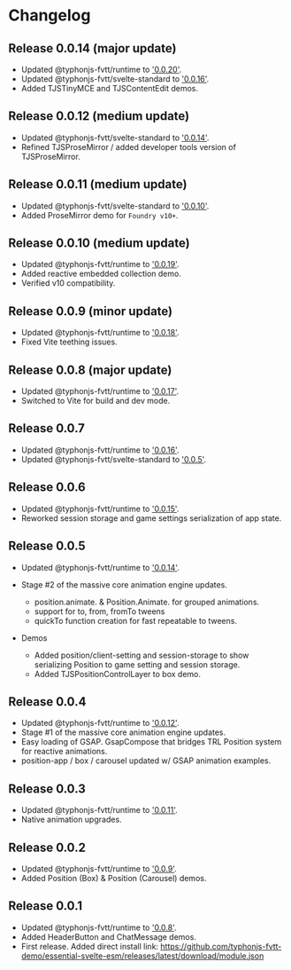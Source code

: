 # Changelog
## Release 0.0.14 (major update)
- Updated @typhonjs-fvtt/runtime to ['0.0.20'](https://github.com/typhonjs-fvtt-lib/typhonjs/blob/main/CHANGELOG.md#release-0020).
- Updated @typhonjs-fvtt/svelte-standard to ['0.0.16'](https://github.com/typhonjs-fvtt-lib/svelte-standard/blob/main/CHANGELOG.md#release-0016).
- Added TJSTinyMCE and TJSContentEdit demos.

## Release 0.0.12 (medium update)
- Updated @typhonjs-fvtt/svelte-standard to ['0.0.14'](https://github.com/typhonjs-fvtt-lib/svelte-standard/blob/main/CHANGELOG.md#release-0014).
- Refined TJSProseMirror / added developer tools version of TJSProseMirror.

## Release 0.0.11 (medium update)
- Updated @typhonjs-fvtt/svelte-standard to ['0.0.10'](https://github.com/typhonjs-fvtt-lib/svelte-standard/blob/main/CHANGELOG.md#release-0010).
- Added ProseMirror demo for `Foundry v10+`.
 
## Release 0.0.10 (medium update)
- Updated @typhonjs-fvtt/runtime to ['0.0.19'](https://github.com/typhonjs-fvtt-lib/typhonjs/blob/main/CHANGELOG.md#release-0019).
- Added reactive embedded collection demo.
- Verified v10 compatibility.

## Release 0.0.9 (minor update)
- Updated @typhonjs-fvtt/runtime to ['0.0.18'](https://github.com/typhonjs-fvtt-lib/typhonjs/blob/main/CHANGELOG.md#release-0018).
- Fixed Vite teething issues.

## Release 0.0.8 (major update)
- Updated @typhonjs-fvtt/runtime to ['0.0.17'](https://github.com/typhonjs-fvtt-lib/typhonjs/blob/main/CHANGELOG.md#release-0017).
- Switched to Vite for build and dev mode.

## Release 0.0.7
- Updated @typhonjs-fvtt/runtime to ['0.0.16'](https://github.com/typhonjs-fvtt-lib/typhonjs/blob/main/CHANGELOG.md#release-0016).
- Updated @typhonjs-fvtt/svelte-standard to ['0.0.5'](https://github.com/typhonjs-fvtt-lib/svelte-standard/blob/main/CHANGELOG.md#release-005).

## Release 0.0.6
- Updated @typhonjs-fvtt/runtime to ['0.0.15'](https://github.com/typhonjs-fvtt-lib/typhonjs/blob/main/CHANGELOG.md#release-0015).
- Reworked session storage and game settings serialization of app state.

## Release 0.0.5
- Updated @typhonjs-fvtt/runtime to ['0.0.14'](https://github.com/typhonjs-fvtt-lib/typhonjs/blob/main/CHANGELOG.md#release-0014).
- Stage #2 of the massive core animation engine updates.
  - position.animate.<xxx> & Position.Animate.<xxx> for grouped animations.
  - support for to, from, fromTo tweens
  - quickTo function creation for fast repeatable to tweens.

- Demos
  - Added position/client-setting and session-storage to show serializing Position to game setting and session storage.
  - Added TJSPositionControlLayer to box demo.

## Release 0.0.4
- Updated @typhonjs-fvtt/runtime to ['0.0.12'](https://github.com/typhonjs-fvtt-lib/typhonjs/blob/main/CHANGELOG.md#release-0012).
- Stage #1 of the massive core animation engine updates.
- Easy loading of GSAP. GsapCompose that bridges TRL Position system for reactive animations.
- position-app / box / carousel updated w/ GSAP animation examples.

## Release 0.0.3
- Updated @typhonjs-fvtt/runtime to ['0.0.11'](https://github.com/typhonjs-fvtt-lib/typhonjs/blob/main/CHANGELOG.md#release-0011).
- Native animation upgrades.  

## Release 0.0.2
- Updated @typhonjs-fvtt/runtime to ['0.0.9'](https://github.com/typhonjs-fvtt-lib/typhonjs/blob/main/CHANGELOG.md#release-008).
- Added Position (Box) & Position (Carousel) demos.

## Release 0.0.1
- Updated @typhonjs-fvtt/runtime to ['0.0.8'](https://github.com/typhonjs-fvtt-lib/typhonjs/blob/main/CHANGELOG.md#release-008).
- Added HeaderButton and ChatMessage demos.
- First release. Added direct install link: https://github.com/typhonjs-fvtt-demo/essential-svelte-esm/releases/latest/download/module.json
